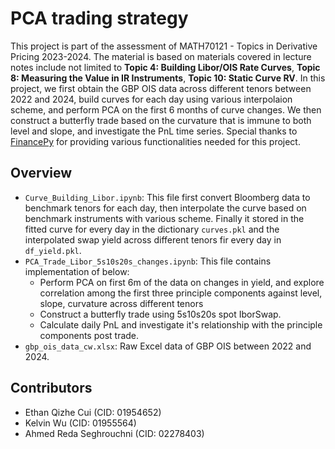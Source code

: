 # PCA trading strategy

This project is part of the assessment of MATH70121 - Topics in Derivative Pricing 2023-2024. The material is based on materials covered in lecture notes include not limited to **Topic 4: Building Libor/OIS Rate Curves**, **Topic 8: Measuring the Value in IR Instruments**, **Topic 10: Static Curve RV**. In this project, we first obtain the GBP OIS data across different tenors between 2022 and 2024, build curves for each day using various interpolaion scheme, and perform PCA on the first 6 months of curve changes. We then construct a butterfly trade based on the curvature that is immune to both level and slope, and investigate the PnL time series. Special thanks to [FinancePy](https://github.com/piterbarg/FinancePy) for providing various functionalities needed for this project. 
## Overview
- `Curve_Building_Libor.ipynb`: This file first convert Bloomberg data to benchmark tenors for each day, then interpolate the curve based on benchmark instruments with various scheme. Finally it stored in the fitted curve for every day in the dictionary `curves.pkl` and the interpolated swap yield across different tenors fir every day in `df_yield.pkl`.
- `PCA_Trade_Libor_5s10s20s_changes.ipynb`: This file contains implementation of below:
    - Perform PCA on first 6m of the data on changes in yield, and explore correlation among the first three principle components against level, slope, curvature across different tenors
    - Construct a butterfly trade using 5s10s20s spot IborSwap.
    - Calculate daily PnL and investigate it's relationship with the principle components post trade.
- `gbp_ois_data_cw.xlsx`: Raw Excel data of GBP OIS between 2022 and 2024.

## Contributors
- Ethan Qizhe Cui (CID: 01954652)
- Kelvin Wu (CID: 01955564)
- Ahmed Reda Seghrouchni (CID: 02278403)